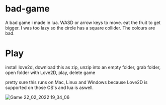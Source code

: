 # bad-game
A bad game i made in lua. WASD or arrow keys to move. eat the fruit to get bigger. I was too lazy so the circle has a square collider. The colours are bad. 

# Play

install love2d, 
download this as zip, 
unzip into an empty folder, 
grab folder, 
open folder with Love2D, 
play, 
delete game

pretty sure this runs on Mac, Linux and Windows because Love2D is supported on those OS's and lua is aswell. 

![Game 22_02_2022 19_34_06](https://user-images.githubusercontent.com/81653971/155206156-66dda116-e5e8-4d34-9967-35c1966bf351.png)
